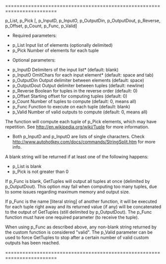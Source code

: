 ========================================================================

 p_List, p_Pick [, p_InputD, p_InputO, p_OutputDin, p_OutputDout,
                   p_Reverse, p_Offset, p_Count, p_Func, p_Valid]

 + Required parameters:
 - p_List        Input list of elements (optionally delimited)
 - p_Pick        Number of elements for each tuple

 + Optional parameters:
 - p_InputD      Delimiters of the input list* (default: blank)
 - p_InputO      OmitChars for each input element* (default: space and tab)
 - p_OutputDin   Output delimiter between elements (default: space)
 - p_OutputDout  Output delimiter between tuples (default: newline)
 - p_Reverse     Boolean for tuples in the reverse order (default: 0)
 - p_Offset      Starting offset for computing tuples (default: 0)
 - p_Count       Number of tuples to compute (default: 0, means all)
 - p_Func        Function to execute on each tuple (default: blank)
 - p_Valid       Number of valid outputs to compute (default: 0, means all)

 The function will compute each tuple of p_Pick elements, which may have
 repetition. See http://en.wikipedia.org/wiki/Tuple for more information.

 * Both p_InputD and p_InputO are lists of single characters. Check
 http://www.autohotkey.com/docs/commands/StringSplit.htm for more info.

 A blank string will be returned if at least one of the following happens:
 - p_List is blank
 - p_Pick is not greater than 0

 If p_Func is blank, GetTuples will output all tuples at once (delimited by
 p_OutputDout). This option may fail when computing too many tuples, due to
 some issues regarding maximum memory and output size.

 If p_Func is the name [literal string] of another function, it will be
 executed for each tuple right away and its returned value (if any) will be
 concatenated to the output of GetTuples (still delimited by p_OutputDout).
 The p_Func function must have one required parameter (to receive the tuple).

 When using p_Func as described above, any non-blank string returned by the
 custom function is considered "valid". The p_Valid parameter can be used to
 force GetTuples to stop after a certain number of valid custom outputs has
 been reached.

========================================================================